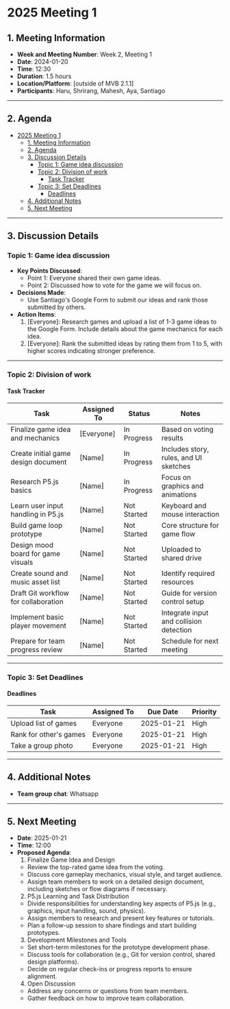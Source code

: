 # 2025 Meeting 1

## 1. Meeting Information
- **Week and Meeting Number**: Week 2, Meeting 1
- **Date**: 2024-01-20
- **Time**: 12:30
- **Duration**: 1.5 hours
- **Location/Platform**: [outside of MVB 2.1.1]
- **Participants**: Haru, Shrirang, Mahesh, Aya, Santiago

---

## 2. Agenda
- [2025 Meeting 1](#2025-meeting-1)
  - [1. Meeting Information](#1-meeting-information)
  - [2. Agenda](#2-agenda)
  - [3. Discussion Details](#3-discussion-details)
    - [Topic 1: Game idea discussion](#topic-1-game-idea-discussion)
    - [Topic 2: Division of work](#topic-2-division-of-work)
      - [Task Tracker](#task-tracker)
    - [Topic 3: Set Deadlines](#topic-3-set-deadlines)
      - [Deadlines](#deadlines)
  - [4. Additional Notes](#4-additional-notes)
  - [5. Next Meeting](#5-next-meeting)

---

## 3. Discussion Details
### Topic 1: Game idea discussion
- **Key Points Discussed**:
  - Point 1: Everyone shared their own game ideas.
  - Point 2: Discussed how to vote for the game we will focus on.
- **Decisions Made**:
  - Use Santiago's Google Form to submit our ideas and rank those submitted by others.
- **Action Items**:
  1. [Everyone]: Research games and upload a list of 1-3 game ideas to the Google Form. Include details about the game mechanics for each idea.
  2. [Everyone]: Rank the submitted ideas by rating them from 1 to 5, with higher scores indicating stronger preference.


---

### Topic 2: Division of work
#### Task Tracker
| Task                                   | Assigned To       | Status      | Notes                                    |
|----------------------------------------|-------------------|-------------|------------------------------------------|
| Finalize game idea and mechanics       | [Everyone]        | In Progress | Based on voting results                  |
| Create initial game design document    | [Name]            | In Progress | Includes story, rules, and UI sketches   |
| Research P5.js basics                  | [Name]            | In Progress | Focus on graphics and animations         |
| Learn user input handling in P5.js     | [Name]            | Not Started | Keyboard and mouse interaction           |
| Build game loop prototype              | [Name]            | Not Started | Core structure for game flow             |
| Design mood board for game visuals     | [Name]            | Not Started | Uploaded to shared drive                 |
| Create sound and music asset list      | [Name]            | Not Started | Identify required resources              |
| Draft Git workflow for collaboration   | [Name]            | Not Started | Guide for version control setup          |
| Implement basic player movement        | [Name]            | Not Started | Integrate input and collision detection  |
| Prepare for team progress review       | [Name]            | Not Started | Schedule for next meeting                |


---

### Topic 3: Set Deadlines
#### Deadlines
| Task                  | Assigned To       | Due Date    | Priority   |
|-----------------------|-------------------|-------------|------------|
| Upload list of games  | Everyone          | 2025-01-21  | High       |
| Rank for other's games| Everyone          | 2025-01-21  | High       |
| Take a group photo    | Everyone          | 2025-01-21  | High       |

---

## 4. Additional Notes
- **Team group chat**: Whatsapp

---

## 5. Next Meeting
- **Date**: 2025-01-21
- **Time**: 12:00
- **Proposed Agenda**:
  1. Finalize Game Idea and Design
    - Review the top-rated game idea from the voting.
    - Discuss core gameplay mechanics, visual style, and target audience.
    - Assign team members to work on a detailed design document, including sketches or flow diagrams if necessary.
  2. P5.js Learning and Task Distribution
    - Divide responsibilities for understanding key aspects of P5.js (e.g., graphics, input handling, sound, physics).
    - Assign members to research and present key features or tutorials.
    - Plan a follow-up session to share findings and start building prototypes.
  3. Development Milestones and Tools
    - Set short-term milestones for the prototype development phase.
    - Discuss tools for collaboration (e.g., Git for version control, shared design platforms).
    - Decide on regular check-ins or progress reports to ensure alignment.
  4. Open Discussion
    - Address any concerns or questions from team members.
    - Gather feedback on how to improve team collaboration.
